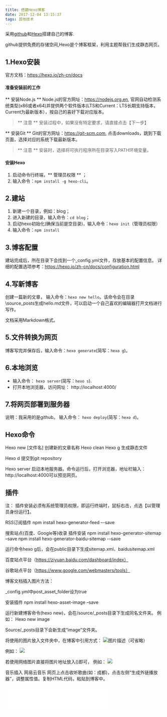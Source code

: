 ```yaml
---
title: 搭建Hexo博客
date: 2017-12-04 13:15:37
tags: 其他技术
---
```

采用[github](https://github.com/)和[Hexo](https://hexo.io/)搭建自己的博客.

<!--more-->

github提供免费的存储空间,Hexo是个博客框架，利用主题帮我们生成静态网页。

## 1.Hexo安装
官方文档：https://hexo.io/zh-cn/docs

#### 准备安装前的工作
** 安装Node.js **
Node.js的官方网址：https://nodejs.org.en, 官网自动检测系统类型(x86或者x64)并提供两个软件版本(LTS和Current：LTS长期支持版本，Current为最新版本），按自己的喜好下载对应版本。
> ** 注意 ** 安装过程中，如果没有特定要求，请直接点击【下一步】

** 安装Git **
Git的官方网址：https://git-scm.com, 点击downloads，跳到下载页面，选择对应的系统下载最新版本。

> ** 注意 ** 安装时，选择将可执行程序所在目录写入PATH环境变量。

#### 安装Hexo

1. 启动命令行终端，** 管理员权限 ** ；
2. 输入命令：`npm install -g hexo-cli`。


## 2.建站

1. 新建一个目录，例如：blog；
2. 进入新建的目录，输入命令：`cd blog`；
3. 启动hexo初始化(确保当前是空目录)，输入命令：`hexo init`（管理员权限）
4. 输入命令：`npm install`

## 3.博客配置

建站完成后，所在目录下会找到一个_config.yml文件，存放基本的配置信息。
详细的配置选项参考：https://hexo.io/zh-cn/docs/configuration.html

## 4.写新博客

创建一篇新的文章， 输入命令：`hexo new hello`。该命令会在目录\source\_posts生成hello.md文件，可以启动一个自己喜欢的编辑器打开文档进行写作。

文档采用Markdown格式。

## 5.文件转换为网页

博客写完并保存后，输入命令：`hexo generate`(简写：`hexo g`)。

## 6.本地浏览

- 输入命令： `hexo server`(简写：`hexo s`).
- 打开本地浏览器，访问网址： http://localhost:4000/

## 7.将网页部署到服务器

说明：我采用的是github。
输入命令： `hexo deploy`(简写：`hexo d`)。


## Hexo命令
Hexo new [文件名] 创建新的文章名称
Hexo clean
Hexo g 生成静态文件

Hexo d 提交到git  repository

Hexo server 启动本地服务器。命令运行后，打开浏览器，地址栏输入：http://localhost:4000可以预览网页。
## 插件
注：
插件安装必须有系统管理员权限，即运行终端时，鼠标右击，点选【以管理员身份运行】。

RSS订阅插件
npm install hexo-generator-feed –-save

搜索站点(百度、Google等)收录
插件安装
npm install hexo-generator-sitemap –save
npm install hexo-generator-baidu-sitemap --save

运行命令hexo g后，会在public目录下生成sitemap.xml、baidusitemap.xml

百度站点平台（https://ziyuan.baidu.com/dashboard/index）

谷歌站点平台（https://www.google.com/webmasters/tools）


博客文档插入图片方法：

_config.yml中post_asset_folder设为true

安装插件
npm install hexo-asset-image –save

运行新建博客命令(hexo new)，会在/source/_posts目录下生成同名文件夹。
例如：
Hexo new image

Source/_posts目录下会新生成“image”文件夹。

将使用的图片放入文件夹中，在博客中引用方式：
![图片描述（可省略）](/文件夹名/你的图片名字.JPG)

例如：
![](image/1.jpg)

若使用网络图片直接将图片地址放入()即可，
例如：
![]( http://img07.tooopen.com/images/20170309/tooopen_sy_201188749612.jpg)


音乐插入
网易云音乐
网页上点击收听歌曲(如：成都)，点击左侧“生成外链播放器”，调整属性值。复制HTML代码，粘贴到博客中。
<iframe frameborder="no" border="0" marginwidth="0" marginheight="0" width=330 height=86 src="//music.163.com/outchain/player?type=2&id=436514312&auto=1&height=66"></iframe>
